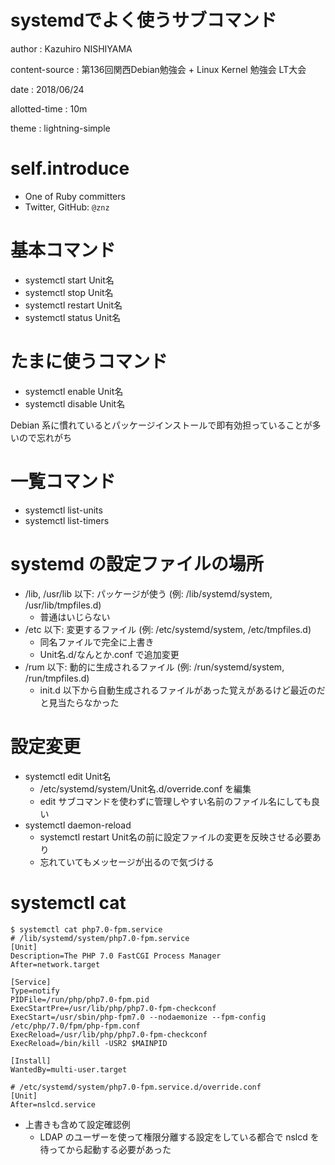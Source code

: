 # systemdでよく使うサブコマンド

author
:   Kazuhiro NISHIYAMA

content-source
:   第136回関西Debian勉強会 + Linux Kernel 勉強会 LT大会

date
:   2018/06/24

allotted-time
:   10m

theme
:   lightning-simple

# self.introduce

- One of Ruby committers
- Twitter, GitHub: `@znz`

# 基本コマンド

- systemctl start Unit名
- systemctl stop Unit名
- systemctl restart Unit名
- systemctl status Unit名

# たまに使うコマンド

- systemctl enable Unit名
- systemctl disable Unit名

Debian 系に慣れているとパッケージインストールで即有効担っていることが多いので忘れがち

# 一覧コマンド

- systemctl list-units
- systemctl list-timers

# systemd の設定ファイルの場所

- /lib, /usr/lib 以下: パッケージが使う (例: /lib/systemd/system, /usr/lib/tmpfiles.d)
  - 普通はいじらない
- /etc 以下: 変更するファイル (例: /etc/systemd/system, /etc/tmpfiles.d)
  - 同名ファイルで完全に上書き
  - Unit名.d/なんとか.conf で追加変更
- /rum 以下: 動的に生成されるファイル (例: /run/systemd/system, /run/tmpfiles.d)
  - init.d 以下から自動生成されるファイルがあった覚えがあるけど最近のだと見当たらなかった

# 設定変更

- systemctl edit Unit名
  - /etc/systemd/system/Unit名.d/override.conf を編集
  - edit サブコマンドを使わずに管理しやすい名前のファイル名にしても良い
- systemctl daemon-reload
  - systemctl restart Unit名の前に設定ファイルの変更を反映させる必要あり
  - 忘れていてもメッセージが出るので気づける

# systemctl cat

```console
$ systemctl cat php7.0-fpm.service
# /lib/systemd/system/php7.0-fpm.service
[Unit]
Description=The PHP 7.0 FastCGI Process Manager
After=network.target

[Service]
Type=notify
PIDFile=/run/php/php7.0-fpm.pid
ExecStartPre=/usr/lib/php/php7.0-fpm-checkconf
ExecStart=/usr/sbin/php-fpm7.0 --nodaemonize --fpm-config /etc/php/7.0/fpm/php-fpm.conf
ExecReload=/usr/lib/php/php7.0-fpm-checkconf
ExecReload=/bin/kill -USR2 $MAINPID

[Install]
WantedBy=multi-user.target

# /etc/systemd/system/php7.0-fpm.service.d/override.conf
[Unit]
After=nslcd.service
```

- 上書きも含めて設定確認例
  - LDAP のユーザーを使って権限分離する設定をしている都合で nslcd を待ってから起動する必要があった
